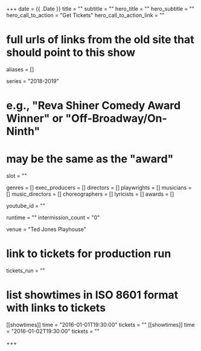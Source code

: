 +++
date = {{ .Date }}
title = ""
subtitle = ""
hero_title = ""
hero_subtitle = ""
hero_call_to_action = "Get Tickets"
hero_call_to_action_link = ""

# full urls of links from the old site that should point to this show
aliases = []

series = "2018-2019"
# e.g., "Reva Shiner Comedy Award Winner" or "Off-Broadway/On-Ninth"
# may be the same as the "award"
slot = ""

genres = []
exec_producers = []
directors = []
playwrights = []
musicians = []
music_directors = []
choreographers = []
lyricists = []
awards = []

youtube_id = ""

runtime = ""
intermission_count = "0"

venue = "Ted Jones Playhouse"

# link to tickets for production run
tickets_run = ""

# list showtimes in ISO 8601 format with links to tickets
[[showtimes]]
    time = "2016-01-01T19:30:00"
    tickets = ""
[[showtimes]]
    time = "2016-01-02T19:30:00"
    tickets = ""

+++
